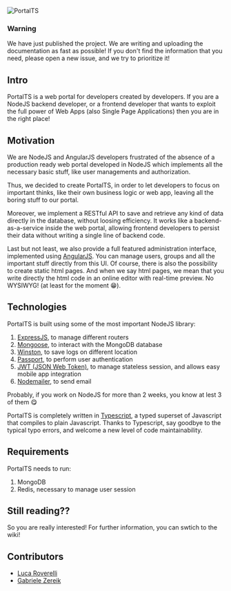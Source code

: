 ![PortalTS](http://portalts.it/images/portal_small.png)

### Warning ###
We have just published the project. We are writing and uploading the documentation as fast as possible!
If you don't find the information that you need, please open a new issue, and we try to prioritize it!


## Intro ##
PortalTS is a web portal for developers created by developers.
If you are a NodeJS backend developer, or a frontend developer that wants to exploit the full power of Web Apps (also Single Page Applications) then you are in the right place!

## Motivation ##
We are NodeJS and AngularJS developers frustrated of the absence of a production ready web portal developed in NodeJS which implements all the necessary basic stuff, like user managements and authorization.

Thus, we decided to create PortalTS, in order to let developers to focus on important thinks, like their own business logic or web app, leaving all the boring stuff to our portal.

Moreover, we implement a RESTful API to save and retrieve any kind of data directly in the database, without loosing efficiency. It works like a backend-as-a-service inside the web portal, allowing frontend developers to persist their data without writing a single line of backend code.

Last but not least, we also provide a full featured administration interface, implemented using [AngularJS](https://angularjs.org/). You can manage users, groups and all the important stuff directly from this UI.
Of course, there is also the possibility to create static html pages. And when we say html pages, we mean that you write directly the html code in an online editor with real-time preview. No WYSIWYG! (at least for the moment :grin:).

## Technologies ##
PortalTS is built using some of the most important NodeJS library:

1. [ExpressJS](http://expressjs.com/), to manage different routers
2. [Mongoose](http://mongoosejs.com/), to interact with the MongoDB database
3. [Winston](https://github.com/winstonjs/winston), to save logs on different location
4. [Passport](http://passportjs.org/), to perform user authentication
5. [JWT (JSON Web Token)](https://jwt.io/), to manage stateless session, and allows easy mobile app integration
6. [Nodemailer](http://nodemailer.com/), to send email

Probably, if you work on NodeJS for more than 2 weeks, you know at lest 3 of them :yum:

PortalTS is completely written in [Typescript](https://www.typescriptlang.org/), a typed superset of Javascript that compiles to plain Javascript. Thanks to Typescript, say goodbye to the typical typo errors, and welcome a new level of code maintainability.


## Requirements ##
PortalTS needs to run:

1. MongoDB
2. Redis, necessary to manage user session


## Still reading?? ##
So you are really interested! For further information, you can swtich to the wiki!

## Contributors ##
* [Luca Roverelli](https://github.com/Sprechen)
* [Gabriele Zereik](https://github.com/gabrielezereik)
